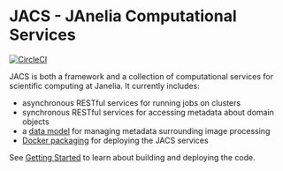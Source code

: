 # JACS - JAnelia Computational Services

[![CircleCI](https://circleci.com/gh/JaneliaSciComp/jacs-compute.svg?style=svg)](https://circleci.com/gh/JaneliaSciComp/jacs-compute)

JACS is both a framework and a collection of computational services for scientific computing at Janelia. It currently includes:

  - asynchronous RESTful services for running jobs on clusters
  - synchronous RESTful services for accessing metadata about domain objects 
  - a [data model](https://github.com/JaneliaSciComp/jacs-model) for managing metadata surrounding image processing 
  - [Docker packaging](https://github.com/JaneliaSciComp/jacs-cm) for deploying the JACS services

See [Getting Started](docs/GettingStarted.md) to learn about building and deploying the code.
